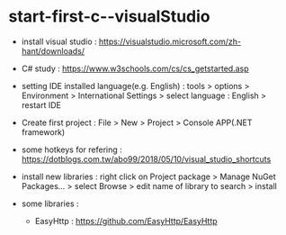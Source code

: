 # start-first-c--visualStudio
 
 - install visual studio : https://visualstudio.microsoft.com/zh-hant/downloads/
 
 - C# study : https://www.w3schools.com/cs/cs_getstarted.asp
 
 - setting IDE installed language(e.g. English) : tools > options > Environment > International Settings > select language : English > restart IDE

 - Create first project : File > New > Project > Console APP(.NET framework)
 
 - some hotkeys for refering : https://dotblogs.com.tw/abo99/2018/05/10/visual_studio_shortcuts 
 
 - install new libraries : right click on Project package > Manage NuGet Packages... > select Browse > edit name of library to search > install
 
 - some libraries : 
 
     - EasyHttp : https://github.com/EasyHttp/EasyHttp
